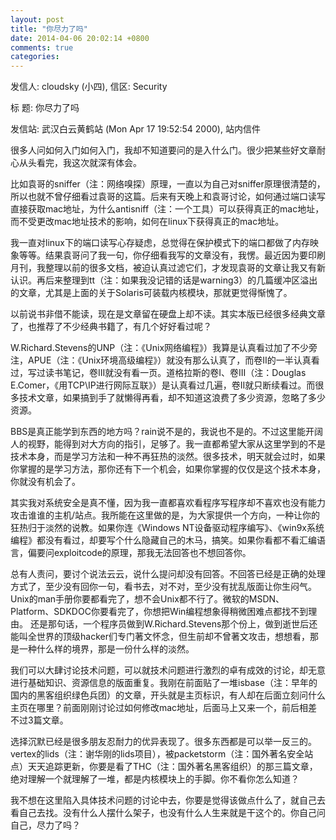 ```yaml
---
layout: post
title: "你尽力了吗"
date: 2014-04-06 20:02:14 +0800
comments: true
categories: 
---
```

发信人: cloudsky (小四), 信区: Security

标 题: 你尽力了吗

发信站: 武汉白云黄鹤站 (Mon Apr 17 19:52:54 2000), 站内信件

很多人问如何入门如何入门，我却不知道要问的是入什么门。很少把某些好文章耐心从头看完，我这次就深有体会。

比如袁哥的sniffer（注：网络嗅探）原理，一直以为自己对sniffer原理很清楚的，所以也就不曾仔细看过袁哥的这篇。后来有天晚上和袁哥讨论，如何通过端口读写直接获取mac地址，为什么antisniff（注：一个工具）可以获得真正的mac地址，而不受更改mac地址技术的影响，如何在linux下获得真正的mac地址。

我一直对linux下的端口读写心存疑虑，总觉得在保护模式下的端口都做了内存映象等等。结果袁哥问了我一句，你仔细看我写的文章没有，我愣。最近因为要印刷月刊，我整理以前的很多文档，被迫认真过滤它们，才发现袁哥的文章让我又有新认识。再后来整理到tt（注：如果我没记错的话是warning3）的几篇缓冲区溢出的文章，尤其是上面的关于Solaris可装载内核模块，那就更觉得惭愧了。

以前说书非借不能读，现在是文章留在硬盘上却不读。其实本版已经很多经典文章了，也推荐了不少经典书籍了，有几个好好看过呢？

W.Richard.Stevens的UNP（注：《Unix网络编程》）我算是认真看过加了不少旁注，APUE（注：《Unix环境高级编程》）就没有那么认真了，而卷II的一半认真看过，写过读书笔记，卷III就没有看一页。道格拉斯的卷I、卷III（注：Douglas E.Comer，《用TCP\IP进行网际互联》）是认真看过几遍，卷II就只断续看过。而很多技术文章，如果搞到手了就懒得再看，却不知道这浪费了多少资源，忽略了多少资源。

BBS是真正能学到东西的地方吗？rain说不是的，我说也不是的。不过这里能开阔人的视野，能得到对大方向的指引，足够了。我一直都希望大家从这里学到的不是技术本身，而是学习方法和一种不再狂热的淡然。很多技术，明天就会过时，如果你掌握的是学习方法，那你还有下一个机会，如果你掌握的仅仅是这个技术本身，你就没有机会了。

其实我对系统安全是真不懂，因为我一直都喜欢看程序写程序却不喜欢也没有能力攻击谁谁的主机/站点。我所能在这里做的是，为大家提供一个方向，一种让你的狂热归于淡然的说教。如果你连《Windows NT设备驱动程序编写》、《win9x系统编程》都没有看过，却要写个什么隐藏自己的木马，搞笑。如果你看都不看汇编语言，偏要问exploitcode的原理，那我无法回答也不想回答你。

总有人责问，要讨个说法云云，说什么提问却没有回答。不回答已经是正确的处理方式了，至少没有回你一句，看书去，对不对，至少没有扰乱版面让你生闷气。Unix的man手册你要都看完了，想不会Unix都不行了。微软的MSDN、Platform、SDKDOC你要看完了，你想把Win编程想象得稍微困难点都找不到理由。
还是那句话，一个程序员做到W.Richard.Stevens那个份上，做到逝世后还能叫全世界的顶级hacker们专门著文怀念，但生前却不曾著文攻击，想想看，那是一种什么样的境界，那是一份什么样的淡然。

我们可以大肆讨论技术问题，可以就技术问题进行激烈的卓有成效的讨论，却无意进行基础知识、资源信息的版面重复。我刚在前面贴了一堆isbase（注：早年的国内的黑客组织绿色兵团）的文章，开头就是主页标识，有人却在后面立刻问什么主页在哪里？前面刚刚讨论过如何修改mac地址，后面马上又来一个，前后相差不过3篇文章。

选择沉默已经是很多朋友忍耐力的优异表现了。很多东西都是可以举一反三的。vertex的lids（注：谢华刚的lids项目），被packetstorm（注：国外著名安全站点）天天追踪更新，你要是看了THC（注：国外著名黑客组织）的那三篇文章，绝对理解一个就理解了一堆，都是内核模块上的手脚。你不看你怎么知道？

我不想在这里陷入具体技术问题的讨论中去，你要是觉得该做点什么了，就自己去看自己去找。没有什么人摆什么架子，也没有什么人生来就是干这个的。你自己问自己，尽力了吗？